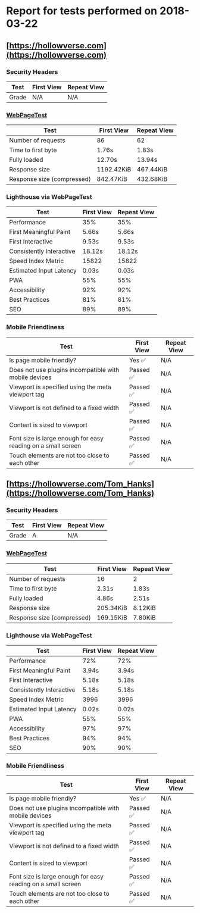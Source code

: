 # Report for tests performed on 2018-03-22

## [https://hollowverse.com](https://hollowverse.com)

### Security Headers

| Test  | First View | Repeat View |
| ----- | ---------- | ----------- |
| Grade | N/A        | N/A         |

### [WebPageTest](http://www.webpagetest.org/results.php?test=180322_YG_0a374c5d3b0a9bf60becc45ad945a0e5)

| Test                       | First View | Repeat View |
| -------------------------- | ---------- | ----------- |
| Number of requests         | 86         | 62          |
| Time to first byte         | 1.76s      | 1.83s       |
| Fully loaded               | 12.70s     | 13.94s      |
| Response size              | 1192.42KiB | 467.44KiB   |
| Response size (compressed) | 842.47KiB  | 432.68KiB   |

### Lighthouse via WebPageTest

| Test                     | First View | Repeat View |
| ------------------------ | ---------- | ----------- |
| Performance              | 35%        | 35%         |
| First Meaningful Paint   | 5.66s      | 5.66s       |
| First Interactive        | 9.53s      | 9.53s       |
| Consistently Interactive | 18.12s     | 18.12s      |
| Speed Index Metric       | 15822      | 15822       |
| Estimated Input Latency  | 0.03s      | 0.03s       |
| PWA                      | 55%        | 55%         |
| Accessibility            | 92%        | 92%         |
| Best Practices           | 81%        | 81%         |
| SEO                      | 89%        | 89%         |

### Mobile Friendliness

| Test                                                         | First View | Repeat View |
| ------------------------------------------------------------ | ---------- | ----------- |
| Is page mobile friendly?                                     | Yes ✅     | N/A         |
| Does not use plugins incompatible with mobile devices        | Passed ✅  | N/A         |
| Viewport is specified using the meta viewport tag            | Passed ✅  | N/A         |
| Viewport is not defined to a fixed width                     | Passed ✅  | N/A         |
| Content is sized to viewport                                 | Passed ✅  | N/A         |
| Font size is large enough for easy reading on a small screen | Passed ✅  | N/A         |
| Touch elements are not too close to each other               | Passed ✅  | N/A         |

## [https://hollowverse.com/Tom_Hanks](https://hollowverse.com/Tom_Hanks)

### Security Headers

| Test  | First View | Repeat View |
| ----- | ---------- | ----------- |
| Grade | A          | N/A         |

### [WebPageTest](http://www.webpagetest.org/results.php?test=180322_RE_49f3116c5f80fdc9466e7b44fe981846)

| Test                       | First View | Repeat View |
| -------------------------- | ---------- | ----------- |
| Number of requests         | 16         | 2           |
| Time to first byte         | 2.31s      | 1.83s       |
| Fully loaded               | 4.86s      | 2.51s       |
| Response size              | 205.34KiB  | 8.12KiB     |
| Response size (compressed) | 169.15KiB  | 7.80KiB     |

### Lighthouse via WebPageTest

| Test                     | First View | Repeat View |
| ------------------------ | ---------- | ----------- |
| Performance              | 72%        | 72%         |
| First Meaningful Paint   | 3.94s      | 3.94s       |
| First Interactive        | 5.18s      | 5.18s       |
| Consistently Interactive | 5.18s      | 5.18s       |
| Speed Index Metric       | 3996       | 3996        |
| Estimated Input Latency  | 0.02s      | 0.02s       |
| PWA                      | 55%        | 55%         |
| Accessibility            | 97%        | 97%         |
| Best Practices           | 94%        | 94%         |
| SEO                      | 90%        | 90%         |

### Mobile Friendliness

| Test                                                         | First View | Repeat View |
| ------------------------------------------------------------ | ---------- | ----------- |
| Is page mobile friendly?                                     | Yes ✅     | N/A         |
| Does not use plugins incompatible with mobile devices        | Passed ✅  | N/A         |
| Viewport is specified using the meta viewport tag            | Passed ✅  | N/A         |
| Viewport is not defined to a fixed width                     | Passed ✅  | N/A         |
| Content is sized to viewport                                 | Passed ✅  | N/A         |
| Font size is large enough for easy reading on a small screen | Passed ✅  | N/A         |
| Touch elements are not too close to each other               | Passed ✅  | N/A         |
